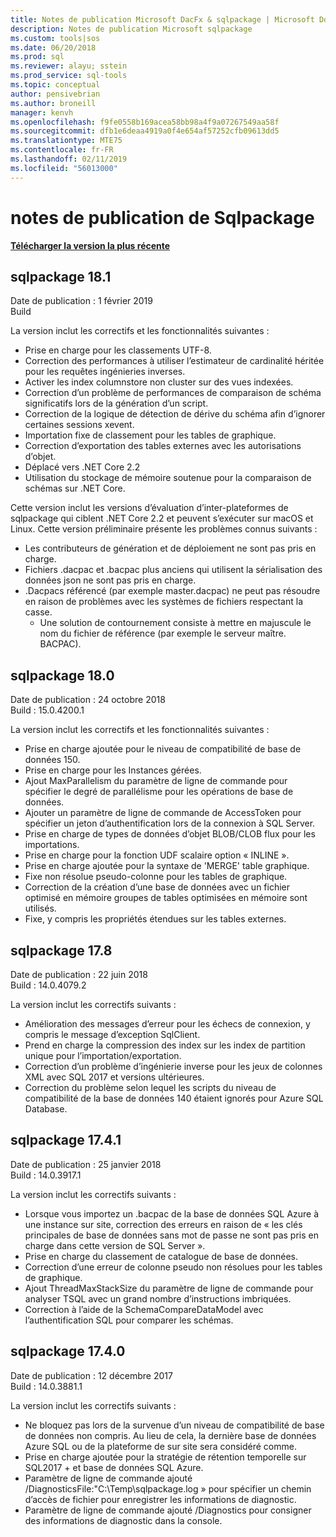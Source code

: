 ```yaml
---
title: Notes de publication Microsoft DacFx & sqlpackage | Microsoft Docs
description: Notes de publication Microsoft sqlpackage
ms.custom: tools|sos
ms.date: 06/20/2018
ms.prod: sql
ms.reviewer: alayu; sstein
ms.prod_service: sql-tools
ms.topic: conceptual
author: pensivebrian
ms.author: broneill
manager: kenvh
ms.openlocfilehash: f9fe0558b169acea58bb98a4f9a07267549aa58f
ms.sourcegitcommit: dfb1e6deaa4919a0f4e654af57252cfb09613dd5
ms.translationtype: MTE75
ms.contentlocale: fr-FR
ms.lasthandoff: 02/11/2019
ms.locfileid: "56013000"
---
```

# <a name="sqlpackage-release-notes"></a>notes de publication de Sqlpackage

**[Télécharger la version la plus récente](sqlpackage-download.md)**

## <a name="sqlpackage-181"></a>sqlpackage 18.1

Date de publication : 1 février 2019  
Build 

La version inclut les correctifs et les fonctionnalités suivantes :

- Prise en charge pour les classements UTF-8.
- Correction des performances à utiliser l’estimateur de cardinalité héritée pour les requêtes ingénieries inverses.
- Activer les index columnstore non cluster sur des vues indexées.
- Correction d’un problème de performances de comparaison de schéma significatifs lors de la génération d’un script.
- Correction de la logique de détection de dérive du schéma afin d’ignorer certaines sessions xevent.
- Importation fixe de classement pour les tables de graphique.
- Correction d’exportation des tables externes avec les autorisations d’objet.
- Déplacé vers .NET Core 2.2 
- Utilisation du stockage de mémoire soutenue pour la comparaison de schémas sur .NET Core.

Cette version inclut les versions d’évaluation d’inter-plateformes de sqlpackage qui ciblent .NET Core 2.2 et peuvent s’exécuter sur macOS et Linux. Cette version préliminaire présente les problèmes connus suivants :

- Les contributeurs de génération et de déploiement ne sont pas pris en charge.
- Fichiers .dacpac et .bacpac plus anciens qui utilisent la sérialisation des données json ne sont pas pris en charge.
- .Dacpacs référencé (par exemple master.dacpac) ne peut pas résoudre en raison de problèmes avec les systèmes de fichiers respectant la casse.
  - Une solution de contournement consiste à mettre en majuscule le nom du fichier de référence (par exemple le serveur maître. BACPAC).
## <a name="sqlpackage-180"></a>sqlpackage 18.0

Date de publication : 24 octobre 2018  
Build : 15.0.4200.1 

La version inclut les correctifs et les fonctionnalités suivantes :

- Prise en charge ajoutée pour le niveau de compatibilité de base de données 150.
- Prise en charge pour les Instances gérées.
- Ajout MaxParallelism du paramètre de ligne de commande pour spécifier le degré de parallélisme pour les opérations de base de données.
- Ajouter un paramètre de ligne de commande de AccessToken pour spécifier un jeton d’authentification lors de la connexion à SQL Server.
- Prise en charge de types de données d’objet BLOB/CLOB flux pour les importations.
- Prise en charge pour la fonction UDF scalaire option « INLINE ».
- Prise en charge ajoutée pour la syntaxe de 'MERGE' table graphique.
- Fixe non résolue pseudo-colonne pour les tables de graphique.
- Correction de la création d’une base de données avec un fichier optimisé en mémoire groupes de tables optimisées en mémoire sont utilisés.
- Fixe, y compris les propriétés étendues sur les tables externes.

## <a name="sqlpackage-178"></a>sqlpackage 17.8

Date de publication : 22 juin 2018  
Build : 14.0.4079.2  

La version inclut les correctifs suivants :

- Amélioration des messages d’erreur pour les échecs de connexion, y compris le message d’exception SqlClient.
- Prend en charge la compression des index sur les index de partition unique pour l’importation/exportation.
- Correction d’un problème d’ingénierie inverse pour les jeux de colonnes XML avec SQL 2017 et versions ultérieures.
- Correction du problème selon lequel les scripts du niveau de compatibilité de la base de données 140 étaient ignorés pour Azure SQL Database.

## <a name="sqlpackage-1741"></a>sqlpackage 17.4.1

Date de publication : 25 janvier 2018  
Build : 14.0.3917.1

La version inclut les correctifs suivants :

- Lorsque vous importez un .bacpac de la base de données SQL Azure à une instance sur site, correction des erreurs en raison de « les clés principales de base de données sans mot de passe ne sont pas pris en charge dans cette version de SQL Server ».
- Prise en charge du classement de catalogue de base de données.
- Correction d’une erreur de colonne pseudo non résolues pour les tables de graphique.
- Ajout ThreadMaxStackSize du paramètre de ligne de commande pour analyser TSQL avec un grand nombre d’instructions imbriquées.
- Correction à l’aide de la SchemaCompareDataModel avec l’authentification SQL pour comparer les schémas.

## <a name="sqlpackage-1740"></a>sqlpackage 17.4.0

Date de publication : 12 décembre 2017  
Build : 14.0.3881.1

La version inclut les correctifs suivants :

- Ne bloquez pas lors de la survenue d’un niveau de compatibilité de base de données non compris. Au lieu de cela, la dernière base de données Azure SQL ou de la plateforme de sur site sera considéré comme.
- Prise en charge ajoutée pour la stratégie de rétention temporelle sur SQL2017 + et base de données SQL Azure.
- Paramètre de ligne de commande ajouté /DiagnosticsFile:"C:\Temp\sqlpackage.log » pour spécifier un chemin d’accès de fichier pour enregistrer les informations de diagnostic.
- Paramètre de ligne de commande ajouté /Diagnostics pour consigner des informations de diagnostic dans la console.

